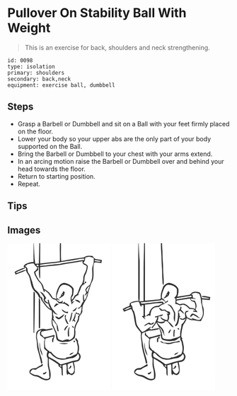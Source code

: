 # Pullover On Stability Ball With Weight
> This is an exercise for back, shoulders and neck strengthening.

``` 
id: 0098 
type: isolation 
primary: shoulders 
secondary: back,neck 
equipment: exercise ball, dumbbell 
``` 

## Steps

 - Grasp a Barbell or Dumbbell and sit on a Ball with your feet firmly placed on the floor.
 - Lower your body so your upper abs are the only part of your body supported on the Ball.
 - Bring the Barbell or Dumbbell to your chest with your arms extend.
 - In an arcing motion raise the Barbell or Dumbbell over and behind your head towards the floor.
 - Return to starting position.
 - Repeat.

## Tips


## Images

<svg width="175pt" height="250pt" viewBox="0 0 175 250" xmlns="http://www.w3.org/2000/svg">
  <g fill="#FFF">
    <path d="M0 0h44.37c-.04 10.62-.31 21.23-.04 31.85-5.1.28-10.03 1.58-14.48 4.11l-3.13 3.94 1.07-.59c.26 1.01.52 2.02.8 3.04-2.32-.51-4.43.92-6.49 1.73-3.31 1.62-6.99 2.56-9.95 4.83.5 1.52 1.15 2.98 1.77 4.46 5.82-2.33 11.86-4.17 17.38-7.18.74 2.28 1.84 4.41 3.31 6.31 5.65 8.16 3.6 19.23 9.65 27.16 2.1 3.23 6 4.93 7.48 8.61 1.18 1.94 1.58 4.88 4.51 4.99-.11-5.15-3.67-9.74-7.68-12.74-4.97-4.12-5.06-11.09-7.18-16.73-1.81-4.24-2.37-9.1-5.42-12.73-2.26-2.38-1.23-5.87-2.36-8.7-1.05-1.37-2.42-2.45-3.65-3.64 1.01-.6 2.03-1.19 3.05-1.77.36-.31 1.06-.94 1.42-1.26 3.37-.28 6.77-2.02 10.13-1.28 1.64 2.44 3.23 4.99 5.93 6.4.42 3.82-2.87 5.77-5.37 7.9.49 5.36 3.89 9.56 6.32 14.13 1.97 2.9 5.09 4.97 6.43 8.32 1.5 3.77 2.39 7.77 3.87 11.55l1.86-.08-1.02-2.67c3.09 1.96 6.22 4.05 8.25 7.18 2.5 3.14 4.19 7.62 8.57 8.49 3.59.94 5.81 3.99 7.91 6.8 4.55-.19 9.77-.55 13.3 2.92 1.01.75 3.77 3.49 3.86.53-1.55-2.52-4.27-3.79-6.99-4.6l.2-1.97c-1.47.91-2.95 1.8-4.44 2.66.15-1.2.46-3.62.61-4.82-.62.75-1.24 1.52-1.84 2.28-1.41.23-2.82.46-4.22.71-1.24-1.24-2.42-2.67-4.13-3.26.4-.4.8-.79 1.2-1.18 1.23.55 3.69 1.64 4.91 2.19-1.93-1.83-4.07-3.41-6.27-4.89.06-1.63.14-3.26.23-4.89 2.82-5.89 3.19-14.24 9.85-17.31 5.23-.79 10.87 1.31 14.59 5.06 2.29 2.07 1.47 5.49 1.58 8.23.24 3.57-2.72 6.34-2.54 9.88-.46 3.6 2 6.77 1.31 10.38 1.71-2.1 3.56-4.08 5.31-6.15-1.43.63-2.86 1.26-4.3 1.88.8-2.99 3.61-4.75 4.96-7.46 1.14-2.49 3.73-3.58 6.04-4.7-.5-2.43 1.13-4.39 2.07-6.46 1.25-2.53 1.79-5.35 3.08-7.87 1.29-2.34 3.81-3.54 6.02-4.83-.78-.43-1.57-.85-2.35-1.27 1.95-3.86.75-8.36 2.26-12.34 2.88-4.91 4.24-10.65 4.78-16.27-1.45-2.97-5-3.73-7.53-5.5 2.09-2.53 3.42-5.52 3-8.88 2.38-.56 4.74-1.33 7.2-1.4 2.47.3 4.77 1.37 7.16 2 .54 4.54.17 9.16-1.48 13.45-2.25 5.62-.12 11.62-.81 17.43-.26 5.43-2.09 10.62-4.6 15.4-3.5 1.75-6.5 4.62-7.19 8.63.62 1.16 1.53 2.23 1.63 3.6-.81 2.11-2.07 3.99-3.12 5.98 1.8-1.03 3.29-2.47 4.66-4 .4.02 1.21.05 1.61.07.68-5.09 2.95-9.74 4.24-14.66.86-3.09 2.9-5.68 3.81-8.75 2.64-9.56-.79-19.6 2.19-29.08 3.88-1.29 8.14.59 12.19.52.32-1.65.65-3.3.97-4.95-3.09-.72-6.24-1.1-9.37-1.6-3.26-.13-4.69-3.46-6.82-5.41-4.86-.62-10.44-.86-14.43 2.48-12.86 1.74-25.66 3.87-38.43 6.21-1-10.1-.13-20.28-.46-30.42H175v250H0V0m130.84 66.52c.23.83.75 1.38 1.58 1.64 3.02-1.39-.3-4.93-1.58-1.64M55 82.46c2.91 3.15 5.59 6.46 7.35 10.44-3.33 4.41 2.66 9.93 7.12 9.73.63 3.27 2.02 6.3 3.59 9.21-5.6-2.97-8.37-8.79-12.29-13.45-1.95-2.19-.84-6.64-4.27-7.43-.82 3.25 1.36 5.9 2.98 8.47 3.93 5.1 7.38 11.03 13.36 14.01 1 .75 2.87 1.12 2.65 2.73-.01 4.03.66 8.09-.14 12.09-.74 3.93-.58 8.02.51 11.87 2.25 3.66 3.39 7.82 5.4 11.6 1.86 4.16.31 9.19 2.95 13.04 4.11 3.32 9.71 3.87 14.72 2.71 5.9 1.22 11.13-2.71 15.33-6.37.85-4.68 1.58-9.5.57-14.23.67-4.64 2.26-9.08 4.95-12.94 2.11-2.87 1.55-6.58 2.53-9.77 1.97-2.46 4.12-4.89 4.87-8.05-.51-3.02.14-6.06.4-9.07 2.69-7.25 8.41-13.35 9.1-21.32-2.24.89-1.87 3.48-2.62 5.32-.53 2.41-2.01 4.4-3.81 6.03-.55-3.46-.62-6.97-.82-10.46-.24.24-.73.72-.97.97-.79 3.87-.22 7.93.26 11.82-3.91 2.9-3.33 10.43-9.36 10.6.07.36.21 1.08.27 1.43 1.12-.24 2.24-.5 3.36-.76.19-.41.57-1.24.75-1.66l2.01-1.17c.04 4.78-.64 9.61-2.84 13.92-.58-.92-1.14-1.84-1.69-2.77-2.3 1.56-3.45-.55-4.69-2.15-.08.77-.23 2.32-.31 3.09-.35-.1-1.06-.31-1.41-.42-.68 5.16-2.79 9.88-5.56 14.22.94-.74 1.87-1.51 2.78-2.29.58.6 1.16 1.22 1.72 1.84.48-.03 1.43-.08 1.91-.11-.71-1.14-1.42-2.27-2.14-3.4 1.97-2.84 2.23-6.35 2.18-9.69 1.24.26 3.73.77 4.98 1.03.53.33 1.06.65 1.6.98-.62.53-1.85 1.59-2.47 2.13.98 7.5-5.46 12.8-6.22 19.92-.9 4.22.21 8.59-.82 12.79-.53 3.92-4.25 6.44-7.63 7.84-3.59-2.79-7.63.05-11.35.94-2.49-.36-5.06-.95-7.2-2.31-2.67-4.42-1.99-9.94-4.58-14.36-1.84-3.05-2.65-6.57-4.55-9.58-1.06-2.83-1.02-5.96-1.37-8.94 3.25 1.95 4.64 5.75 7.5 8.15-.15 3.61.56 7.15 1.35 10.66.53.17 1.57.51 2.09.68-.91-3.6-1.07-7.4-2.39-10.87-2.31-3.75-5.44-7.03-6.9-11.27.26-.71.53-1.41.78-2.11-.66-2.77-2.16-6.24-.62-8.86 1.38 2.08 2.97 4.72 5.95 3.46l-.35 1.29 1.25.04c.23-1.69-1.37-1.87-2.59-2.28-1.97-3.45-5.15-5.99-7.13-9.44-2.19-4.3-4.56-8.68-4.94-13.59-.47-.01-1.39-.02-1.86-.03.32 1.68.64 3.36.96 5.05-2.63-.79-4.46-2.77-5.86-5.01.78-1.1 1.55-2.19 2.32-3.3-2.61-4.26-5.22-9.65-10.65-10.64m40.07-1.25c-.64 2.68-2.65 4.6-4.25 6.73.03.51.08 1.52.11 2.03-1.36 1.16-2.72 2.32-4.01 3.55 2.78.52 4.66-1.98 6.93-3.08 2.63-1.15 2.49-4.31 3.42-6.6-.73-.89-1.46-1.76-2.2-2.63M44.3 82.62c-.15 23.12-.09 46.24-.01 69.37l1.08.76c.76-22.24 1.2-44.51 1.11-66.76.37-1.76-.61-2.81-2.18-3.37m8.9 16.39c.11 15.3-.09 30.61.1 45.92l1.99-.99c.52-14.29.03-28.62.23-42.92.15-2.97-.25-5.96-1.71-8.59-.59 2.14-.65 4.37-.61 6.58m61.46-3.17c1.36 3.08 5.17 3.37 7.47 5.52.64-.51 1.28-1.02 1.93-1.54l-2.56-1.12c-.28-.51-.85-1.51-1.13-2.01l-2.1.12c-1.19-.38-2.4-.7-3.61-.97m-35.29 13.15c2.34-2.26 5.24-3.68 7.9-5.48a9.096 9.096 0 0 1-4.48-1.25c-1.15 2.22-3.95 3.95-3.42 6.73m30.59 6.41c4.44 1.44 7-2.87 7.85-6.52-2.73 2.05-4.91 4.73-7.85 6.52m-18.15-2.86c1.98 3.98 6.37 6.74 10.84 6.48 0-.71-.01-2.14-.02-2.86-4.27 2.46-7.07-2.58-10.82-3.62m16.92 5.78c-.99 5.43-2.8 10.68-3.68 16.11 3.68-3.67 3.94-9.55 4.75-14.45.23-.43.7-1.3.94-1.73-.5.01-1.51.05-2.01.07m-21.68 8.71c-1.79-1.3-3.63-2.73-6.01-2.41 1.51 2.62 4 4.92 7.25 4.66 3.42-2.21 7.11-4.81 8.26-8.94-3.19 2.2-6.21 4.64-9.5 6.69m10.46-4.52c-.65 5.3.83 10.62 4.12 14.82.58.11 1.73.35 2.3.46-1.94-3.49-3.37-7.24-5.43-10.67.33-1.62.67-3.25.99-4.87-.49.06-1.48.2-1.98.26m-.71 23.29c-.05.83-.78 3.54 1.13 2.31 1.46-2.92 3.34-5.58 5.28-8.21-3.07.55-5.05 3.32-6.41 5.9m12.39-5.57c.78 1.69 1.36 4.42 3.89 3.32-1.02-1.42-2.24-2.69-3.89-3.32m-4.47 2.8c-3 4.69-2.53 10.32-1.9 15.59.42.03 1.27.1 1.69.14.71-5.18-1.42-10.56 1.3-15.43-.27-.08-.82-.23-1.09-.3m-38.88 3.66c-5.49-2.18-12.95-1.07-16.36 4.18-1.17 3.13-.72 6.62-.97 9.9 1.79 6.01 1.46 12.35 2.22 18.53 2.65 8.39 4.79 17 6.56 25.65.54-.32 1.62-.95 2.16-1.27-.8-2.7-.99-5.52-1.71-8.23-4.18-10.33-5.41-21.45-7.17-32.37-1.18-4.26-.78-9.05 1.94-12.66 1.23-1.84 3.69-1.88 5.57-2.6-2.69 2.11-3.44 5.52-2.42 8.72 2.48 2.6 6.41 3.79 7.82 7.36-2.74 4.45-.28 10.01-1.3 14.92 1.5 2.13 3.64 3.63 5.76 5.09-.34 1.46-.74 2.9-1.2 4.33 0 2.5-.34 5.31 1.8 7.1.12 3.91-.13 7.83-.12 11.74.07 4.42 2.21 8.5 2.33 12.92.05 2.78.04 5.58.6 8.32-1.59 2.87-5.49 3.01-8.27 2.07-5.03-1.43-8.7-6.04-14.17-6.19-3.83-.28-7.26-2.06-10.28-4.32.95-2.21 2.44-4.12 4.58-5.28 1.63.26 3.26.46 4.89.65 2.87-2.69 6.38-4.44 10.02-5.82 2.38-.41 2.1-2.72 1.2-4.43-.93.87-1.84 1.78-2.72 2.71-2.86 1.24-5.63 2.72-8.07 4.67-3.07.19-6.55-.11-8.96 2.2-2.7 1.65-3.27 6.45-.12 7.94 3.12 2.62 7.05 3.8 11.01 4.43 5.38 2.03 10.21 6.77 16.34 6.17 2.33-.53 6.03-1.05 6.04-4.12 1.16-4.94.34-10.02-1.03-14.82-1.64-5.97-1.74-12.16-1.6-18.3 5.34 2.92 10.39 6.3 15.34 9.83 1.29.66 1.08 2.29 1.34 3.49 1.43 1.2 3.27 1.95 4.48 3.39.89 3.86.17 7.93 1.04 11.8.42.2 1.26.59 1.68.78-.33-5.76-.09-11.55-.71-17.29 1.76-1.23 4.05-1.43 6.08-2.03 2.5 5.5-.63 11.56 1.62 17.18.09 2.3 1.88-.26 2.08-.97 2.01.84 4.03 1.64 6.07 2.42 2.15-1.1 4.67-2.51 4.9-5.22.67-5.6.15-11.4-1.69-16.73 2.46-.68 4.97-1.13 7.42-1.84 2.77-1.43 4.04-4.7 4.39-7.63.19-2.93-1.98-5.11-3.74-7.15 1.3-5.46 1.57-11.38-.81-16.59.02-1.22.04-2.44.04-3.66-1.47-1.2-2.27-2.93-3.09-4.58-3.11 1.36-.42 4.32.86 6.06.08 3.72 2.03 7.13 1.9 10.87-.25 3.63-.18 7.55-2.42 10.63-2.98.82-5.65 2.42-8.41 3.76-2.59 1.32-5.56 1.23-8.36 1.72-.3.39-.88 1.18-1.18 1.57-5.28.86-10.84.3-15.7-1.98-3.36-2.77-7.25-5.25-9.42-9.15-.79.16-1.57.31-2.36.47-.12-.39-.36-1.17-.49-1.57-2.76-1.18-4.65-3.5-6.58-5.69-1.32-5.17-1.95-10.73.28-15.75 3.43-.82 6.79-1.88 10.21-2.76 1.31-.81 2.62.01 3.88.36-3.56 1.45-2.9 5.36-2.94 8.43.47 0 1.41 0 1.88.01-.47-4.21 2.11-7.65 2.29-11.78-5.87.44-11.26 3.28-17.13 3.64-1.8.46-2.42-1.58-3.14-2.73-.8-.54-1.6-1.07-2.4-1.59l-.21-3.51c.3-.48.91-1.46 1.21-1.95 6.07-1.2 12.2-2.05 18.23-3.45-.14-.47-.4-1.4-.53-1.86-3.43.63-6.85 1.26-10.28 1.86m46.48 19.59l-.04 1.75c3.1 2.48 2.83-4.8.04-1.75m-57.78 2.52c-.57 7.77.81 15.72 5.03 22.38-.22-4.62-2.44-8.75-3.83-13.06-.64-3.08-.23-6.3-1.2-9.32m32.73 1.66c5.2.66 10.56 1.99 15.72.05-5.12-1.07-10.52-.46-15.72-.05m18.04 19.74c2.72-.77 5.26-2.25 7.07-4.46-2.82.57-6.2 1.28-7.07 4.46m-41.88 30.14c-.71.07-2.13.2-2.84.26-.05.56-.13 1.66-.17 2.22 2.58.85 6.7-1.76 5.32-4.62-.78.7-1.55 1.42-2.31 2.14z"/>
    <path d="M44.79 0h9.37c-.34 11.57-.49 23.14-.89 34.71-2.03.09-4.06.18-6.09.22C45.35 23.39 45.32 11.65 44.79 0zM55.49 0h33.69c-.92 10.25.26 20.54-.27 30.79-11.08 1.61-22.27 2.26-33.36 3.68-.11-11.49-.01-22.98-.06-34.47zM117 27.93c4.5-.68 8.97-1.98 13.57-1.55l-.78 2.25c-8.05.51-15.89 2.57-23.88 3.63-5.61.99-11.35 1.35-16.83 2.95-11.32.71-22.52 2.75-33.84 3.47l.52-2.09c10.31-1.69 20.79-2.46 31.17-3.71 9.99-1.85 20.07-3.12 30.07-4.95zM148 30.57c.09-.49.27-1.45.36-1.93 3.51.83 7.43.32 10.57 2.38-3.59 1.15-7.33-.01-10.93-.45zM107 33.9c6.84-1.24 13.78-1.88 20.57-3.38-1.23 3.49 1.88 6.27 5 6.99 2.44.74 1.96 3.53 1.47 5.42-.6 6.05-5.7 10.79-5.29 17.07.23 3.53-1.14 6.89-2.66 10-4.57 4.37-4.97 11.01-7.81 16.39-1.45.91-2.98 1.74-4.26 2.9-1.63 2.34-2.06 5.96-5.28 6.77.02-.98.05-2.95.07-3.93.82-1 1.63-2.02 2.43-3.04.44-3.84 1.28-7.64 1.15-11.53-2.98-5.41-8.8-8.46-14.6-9.87-3.7-.59-7.46 1.5-9.62 4.44-4.47 7.27-7.29 16.25-4.69 24.7-.7-2.86-4.12-3.07-6.45-3.8-1.98-3.3-3.87-6.71-6.56-9.49-2.67-2.5-5.97-4.16-8.86-6.37-.31-5.97-4.59-10.37-8.44-14.46-1.86-4.52-5.58-8.36-5.77-13.47 1.59-1.37 3.36-2.5 5.01-3.8a88.5 88.5 0 0 1-.75-5.6c.42.47 1.25 1.41 1.66 1.88.41 6.44-.72 13.18 1.9 19.31.54-6.76.16-13.55.31-20.33 6.47-.93 12.99-1.44 19.49-2.13 10.77-.7 21.35-2.93 31.98-4.67zM49.48 37.02c2.27-2.06 5.47 2.07 1.66 2.1-1.28-.32-1.83-1.02-1.66-2.1zM30.2 44.14c-.19-.86-.56-2.57-.74-3.43l1.79 1.3c.13.88.4 2.63.54 3.5-3.95-.21-7.36 2.07-10.96 3.31-2.3.7-4.68 2.58-7.12 1.26 5.08-3.06 10.9-4.59 16.04-7.54l.45 1.6zM133.45 80.11c1.75-2.58 2.88-5.93 6.09-7.12-1.39 3.44-2.91 6.85-3.66 10.5-.43-1.4-1.43-2.4-2.43-3.38z"/>
    <path d="M92.29 87.16c2.79-1.97.32 3.45 0 0zM70.57 193.57c-1.7-1.82-1.92-6 .74-7.08 2.37.46 3.51 2.66 4.95 4.32 3.73 2.75 7.4 5.95 12.16 6.68 7.14 2.17 14.1-1.6 21.17-2.1 3.13-.14 5.42-2.44 7.93-4.01.66-1.09 1.33-2.18 2.02-3.25 4.13 3.22 2.33 10.88-3.15 11.05-8.94 1.35-17.26 5.12-26.09 6.87-6.01-4.97-12.77-9-19.73-12.48zM102.03 205.67c2.85-1.13 5.68-2.31 8.64-3.13 1.21 4.08 1.91 8.29 2.66 12.47-.19 3.12-2.51 8.21-6.41 6.48-2.76-1.75-4.42-4.87-4.98-8.04 3.16.88 6.98-1.29 6.37-4.86-.45-.07-1.34-.23-1.79-.31-.46 2.4-1.53 4.64-4.23 5.07-.19-2.56-.26-5.12-.26-7.68zM89 207.91c1.03-.97 3.37.3 2.6 1.69-.99.94-3.34-.37-2.6-1.69z"/>
  </g>
  <g fill="#333">
    <path d="M44.37 0h.42c.53 11.65.56 23.39 2.39 34.93 2.03-.04 4.06-.13 6.09-.22.4-11.57.55-23.14.89-34.71h1.33c.05 11.49-.05 22.98.06 34.47 11.09-1.42 22.28-2.07 33.36-3.68.53-10.25-.65-20.54.27-30.79h1.63c.33 10.14-.54 20.32.46 30.42 12.77-2.34 25.57-4.47 38.43-6.21 3.99-3.34 9.57-3.1 14.43-2.48 2.13 1.95 3.56 5.28 6.82 5.41 3.13.5 6.28.88 9.37 1.6-.32 1.65-.65 3.3-.97 4.95-4.05.07-8.31-1.81-12.19-.52-2.98 9.48.45 19.52-2.19 29.08-.91 3.07-2.95 5.66-3.81 8.75-1.29 4.92-3.56 9.57-4.24 14.66-.4-.02-1.21-.05-1.61-.07-1.37 1.53-2.86 2.97-4.66 4 1.05-1.99 2.31-3.87 3.12-5.98-.1-1.37-1.01-2.44-1.63-3.6.69-4.01 3.69-6.88 7.19-8.63 2.51-4.78 4.34-9.97 4.6-15.4.69-5.81-1.44-11.81.81-17.43 1.65-4.29 2.02-8.91 1.48-13.45-2.39-.63-4.69-1.7-7.16-2-2.46.07-4.82.84-7.2 1.4.42 3.36-.91 6.35-3 8.88 2.53 1.77 6.08 2.53 7.53 5.5-.54 5.62-1.9 11.36-4.78 16.27-1.51 3.98-.31 8.48-2.26 12.34.78.42 1.57.84 2.35 1.27-2.21 1.29-4.73 2.49-6.02 4.83-1.29 2.52-1.83 5.34-3.08 7.87-.94 2.07-2.57 4.03-2.07 6.46-2.31 1.12-4.9 2.21-6.04 4.7-1.35 2.71-4.16 4.47-4.96 7.46 1.44-.62 2.87-1.25 4.3-1.88-1.75 2.07-3.6 4.05-5.31 6.15.69-3.61-1.77-6.78-1.31-10.38-.18-3.54 2.78-6.31 2.54-9.88-.11-2.74.71-6.16-1.58-8.23-3.72-3.75-9.36-5.85-14.59-5.06-6.66 3.07-7.03 11.42-9.85 17.31-.09 1.63-.17 3.26-.23 4.89 2.2 1.48 4.34 3.06 6.27 4.89-1.22-.55-3.68-1.64-4.91-2.19-.4.39-.8.78-1.2 1.18 1.71.59 2.89 2.02 4.13 3.26 1.4-.25 2.81-.48 4.22-.71.6-.76 1.22-1.53 1.84-2.28-.15 1.2-.46 3.62-.61 4.82 1.49-.86 2.97-1.75 4.44-2.66l-.2 1.97c2.72.81 5.44 2.08 6.99 4.6-.09 2.96-2.85.22-3.86-.53-3.53-3.47-8.75-3.11-13.3-2.92-2.1-2.81-4.32-5.86-7.91-6.8-4.38-.87-6.07-5.35-8.57-8.49-2.03-3.13-5.16-5.22-8.25-7.18l1.02 2.67-1.86.08c-1.48-3.78-2.37-7.78-3.87-11.55-1.34-3.35-4.46-5.42-6.43-8.32-2.43-4.57-5.83-8.77-6.32-14.13 2.5-2.13 5.79-4.08 5.37-7.9-2.7-1.41-4.29-3.96-5.93-6.4-3.36-.74-6.76 1-10.13 1.28-.36.32-1.06.95-1.42 1.26-1.02.58-2.04 1.17-3.05 1.77 1.23 1.19 2.6 2.27 3.65 3.64 1.13 2.83.1 6.32 2.36 8.7 3.05 3.63 3.61 8.49 5.42 12.73 2.12 5.64 2.21 12.61 7.18 16.73 4.01 3 7.57 7.59 7.68 12.74-2.93-.11-3.33-3.05-4.51-4.99-1.48-3.68-5.38-5.38-7.48-8.61-6.05-7.93-4-19-9.65-27.16-1.47-1.9-2.57-4.03-3.31-6.31-5.52 3.01-11.56 4.85-17.38 7.18-.62-1.48-1.27-2.94-1.77-4.46 2.96-2.27 6.64-3.21 9.95-4.83 2.06-.81 4.17-2.24 6.49-1.73-.28-1.02-.54-2.03-.8-3.04l-1.07.59 3.13-3.94c4.45-2.53 9.38-3.83 14.48-4.11-.27-10.62 0-21.23.04-31.85M117 27.93c-10 1.83-20.08 3.1-30.07 4.95-10.38 1.25-20.86 2.02-31.17 3.71l-.52 2.09c11.32-.72 22.52-2.76 33.84-3.47 5.48-1.6 11.22-1.96 16.83-2.95 7.99-1.06 15.83-3.12 23.88-3.63l.78-2.25c-4.6-.43-9.07.87-13.57 1.55m31 2.64c3.6.44 7.34 1.6 10.93.45-3.14-2.06-7.06-1.55-10.57-2.38-.09.48-.27 1.44-.36 1.93m-41 3.33c-10.63 1.74-21.21 3.97-31.98 4.67-6.5.69-13.02 1.2-19.49 2.13-.15 6.78.23 13.57-.31 20.33-2.62-6.13-1.49-12.87-1.9-19.31-.41-.47-1.24-1.41-1.66-1.88.19 1.87.44 3.74.75 5.6-1.65 1.3-3.42 2.43-5.01 3.8.19 5.11 3.91 8.95 5.77 13.47 3.85 4.09 8.13 8.49 8.44 14.46 2.89 2.21 6.19 3.87 8.86 6.37 2.69 2.78 4.58 6.19 6.56 9.49 2.33.73 5.75.94 6.45 3.8-2.6-8.45.22-17.43 4.69-24.7 2.16-2.94 5.92-5.03 9.62-4.44 5.8 1.41 11.62 4.46 14.6 9.87.13 3.89-.71 7.69-1.15 11.53-.8 1.02-1.61 2.04-2.43 3.04-.02.98-.05 2.95-.07 3.93 3.22-.81 3.65-4.43 5.28-6.77 1.28-1.16 2.81-1.99 4.26-2.9 2.84-5.38 3.24-12.02 7.81-16.39 1.52-3.11 2.89-6.47 2.66-10-.41-6.28 4.69-11.02 5.29-17.07.49-1.89.97-4.68-1.47-5.42-3.12-.72-6.23-3.5-5-6.99-6.79 1.5-13.73 2.14-20.57 3.38m-57.52 3.12c-.17 1.08.38 1.78 1.66 2.1 3.81-.03.61-4.16-1.66-2.1M30.2 44.14l-.45-1.6c-5.14 2.95-10.96 4.48-16.04 7.54 2.44 1.32 4.82-.56 7.12-1.26 3.6-1.24 7.01-3.52 10.96-3.31-.14-.87-.41-2.62-.54-3.5l-1.79-1.3c.18.86.55 2.57.74 3.43m103.25 35.97c1 .98 2 1.98 2.43 3.38.75-3.65 2.27-7.06 3.66-10.5-3.21 1.19-4.34 4.54-6.09 7.12z"/>
    <path d="M130.84 66.52c1.28-3.29 4.6.25 1.58 1.64-.83-.26-1.35-.81-1.58-1.64zM55 82.46c5.43.99 8.04 6.38 10.65 10.64-.77 1.11-1.54 2.2-2.32 3.3 1.4 2.24 3.23 4.22 5.86 5.01-.32-1.69-.64-3.37-.96-5.05.47.01 1.39.02 1.86.03.38 4.91 2.75 9.29 4.94 13.59 1.98 3.45 5.16 5.99 7.13 9.44 1.22.41 2.82.59 2.59 2.28l-1.25-.04.35-1.29c-2.98 1.26-4.57-1.38-5.95-3.46-1.54 2.62-.04 6.09.62 8.86-.25.7-.52 1.4-.78 2.11 1.46 4.24 4.59 7.52 6.9 11.27 1.32 3.47 1.48 7.27 2.39 10.87-.52-.17-1.56-.51-2.09-.68-.79-3.51-1.5-7.05-1.35-10.66-2.86-2.4-4.25-6.2-7.5-8.15.35 2.98.31 6.11 1.37 8.94 1.9 3.01 2.71 6.53 4.55 9.58 2.59 4.42 1.91 9.94 4.58 14.36 2.14 1.36 4.71 1.95 7.2 2.31 3.72-.89 7.76-3.73 11.35-.94 3.38-1.4 7.1-3.92 7.63-7.84 1.03-4.2-.08-8.57.82-12.79.76-7.12 7.2-12.42 6.22-19.92.62-.54 1.85-1.6 2.47-2.13-.54-.33-1.07-.65-1.6-.98-1.25-.26-3.74-.77-4.98-1.03.05 3.34-.21 6.85-2.18 9.69.72 1.13 1.43 2.26 2.14 3.4-.48.03-1.43.08-1.91.11-.56-.62-1.14-1.24-1.72-1.84-.91.78-1.84 1.55-2.78 2.29 2.77-4.34 4.88-9.06 5.56-14.22.35.11 1.06.32 1.41.42.08-.77.23-2.32.31-3.09 1.24 1.6 2.39 3.71 4.69 2.15.55.93 1.11 1.85 1.69 2.77 2.2-4.31 2.88-9.14 2.84-13.92l-2.01 1.17a83.6 83.6 0 0 1-.75 1.66c-1.12.26-2.24.52-3.36.76-.06-.35-.2-1.07-.27-1.43 6.03-.17 5.45-7.7 9.36-10.6-.48-3.89-1.05-7.95-.26-11.82.24-.25.73-.73.97-.97.2 3.49.27 7 .82 10.46 1.8-1.63 3.28-3.62 3.81-6.03.75-1.84.38-4.43 2.62-5.32-.69 7.97-6.41 14.07-9.1 21.32-.26 3.01-.91 6.05-.4 9.07-.75 3.16-2.9 5.59-4.87 8.05-.98 3.19-.42 6.9-2.53 9.77-2.69 3.86-4.28 8.3-4.95 12.94 1.01 4.73.28 9.55-.57 14.23-4.2 3.66-9.43 7.59-15.33 6.37-5.01 1.16-10.61.61-14.72-2.71-2.64-3.85-1.09-8.88-2.95-13.04-2.01-3.78-3.15-7.94-5.4-11.6-1.09-3.85-1.25-7.94-.51-11.87.8-4 .13-8.06.14-12.09.22-1.61-1.65-1.98-2.65-2.73-5.98-2.98-9.43-8.91-13.36-14.01-1.62-2.57-3.8-5.22-2.98-8.47 3.43.79 2.32 5.24 4.27 7.43 3.92 4.66 6.69 10.48 12.29 13.45-1.57-2.91-2.96-5.94-3.59-9.21-4.46.2-10.45-5.32-7.12-9.73-1.76-3.98-4.44-7.29-7.35-10.44z"/>
    <path d="M95.07 81.21c.74.87 1.47 1.74 2.2 2.63-.93 2.29-.79 5.45-3.42 6.6-2.27 1.1-4.15 3.6-6.93 3.08 1.29-1.23 2.65-2.39 4.01-3.55-.03-.51-.08-1.52-.11-2.03 1.6-2.13 3.61-4.05 4.25-6.73m-2.78 5.95c.32 3.45 2.79-1.97 0 0zM44.3 82.62c1.57.56 2.55 1.61 2.18 3.37.09 22.25-.35 44.52-1.11 66.76l-1.08-.76c-.08-23.13-.14-46.25.01-69.37zM53.2 99.01c-.04-2.21.02-4.44.61-6.58 1.46 2.63 1.86 5.62 1.71 8.59-.2 14.3.29 28.63-.23 42.92l-1.99.99c-.19-15.31.01-30.62-.1-45.92zM114.66 95.84c1.21.27 2.42.59 3.61.97l2.1-.12c.28.5.85 1.5 1.13 2.01l2.56 1.12c-.65.52-1.29 1.03-1.93 1.54-2.3-2.15-6.11-2.44-7.47-5.52zM79.37 108.99c-.53-2.78 2.27-4.51 3.42-6.73 1.37.8 2.87 1.22 4.48 1.25-2.66 1.8-5.56 3.22-7.9 5.48zM109.96 115.4c2.94-1.79 5.12-4.47 7.85-6.52-.85 3.65-3.41 7.96-7.85 6.52zM91.81 112.54c3.75 1.04 6.55 6.08 10.82 3.62.01.72.02 2.15.02 2.86-4.47.26-8.86-2.5-10.84-6.48zM108.73 118.32c.5-.02 1.51-.06 2.01-.07-.24.43-.71 1.3-.94 1.73-.81 4.9-1.07 10.78-4.75 14.45.88-5.43 2.69-10.68 3.68-16.11zM87.05 127.03c3.29-2.05 6.31-4.49 9.5-6.69-1.15 4.13-4.84 6.73-8.26 8.94-3.25.26-5.74-2.04-7.25-4.66 2.38-.32 4.22 1.11 6.01 2.41zM97.51 122.51c.5-.06 1.49-.2 1.98-.26-.32 1.62-.66 3.25-.99 4.87 2.06 3.43 3.49 7.18 5.43 10.67-.57-.11-1.72-.35-2.3-.46-3.29-4.2-4.77-9.52-4.12-14.82zM96.8 145.8c1.36-2.58 3.34-5.35 6.41-5.9-1.94 2.63-3.82 5.29-5.28 8.21-1.91 1.23-1.18-1.48-1.13-2.31zM109.19 140.23c1.65.63 2.87 1.9 3.89 3.32-2.53 1.1-3.11-1.63-3.89-3.32zM104.72 143.03c.27.07.82.22 1.09.3-2.72 4.87-.59 10.25-1.3 15.43-.42-.04-1.27-.11-1.69-.14-.63-5.27-1.1-10.9 1.9-15.59z"/>
    <path d="M65.84 146.69c3.43-.6 6.85-1.23 10.28-1.86.13.46.39 1.39.53 1.86-6.03 1.4-12.16 2.25-18.23 3.45-.3.49-.91 1.47-1.21 1.95l.21 3.51c.8.52 1.6 1.05 2.4 1.59.72 1.15 1.34 3.19 3.14 2.73 5.87-.36 11.26-3.2 17.13-3.64-.18 4.13-2.76 7.57-2.29 11.78-.47-.01-1.41-.01-1.88-.01.04-3.07-.62-6.98 2.94-8.43-1.26-.35-2.57-1.17-3.88-.36-3.42.88-6.78 1.94-10.21 2.76-2.23 5.02-1.6 10.58-.28 15.75 1.93 2.19 3.82 4.51 6.58 5.69.13.4.37 1.18.49 1.57.79-.16 1.57-.31 2.36-.47 2.17 3.9 6.06 6.38 9.42 9.15 4.86 2.28 10.42 2.84 15.7 1.98.3-.39.88-1.18 1.18-1.57 2.8-.49 5.77-.4 8.36-1.72 2.76-1.34 5.43-2.94 8.41-3.76 2.24-3.08 2.17-7 2.42-10.63.13-3.74-1.82-7.15-1.9-10.87-1.28-1.74-3.97-4.7-.86-6.06.82 1.65 1.62 3.38 3.09 4.58 0 1.22-.02 2.44-.04 3.66 2.38 5.21 2.11 11.13.81 16.59 1.76 2.04 3.93 4.22 3.74 7.15-.35 2.93-1.62 6.2-4.39 7.63-2.45.71-4.96 1.16-7.42 1.84 1.84 5.33 2.36 11.13 1.69 16.73-.23 2.71-2.75 4.12-4.9 5.22-2.04-.78-4.06-1.58-6.07-2.42-.2.71-1.99 3.27-2.08.97-2.25-5.62.88-11.68-1.62-17.18-2.03.6-4.32.8-6.08 2.03.62 5.74.38 11.53.71 17.29-.42-.19-1.26-.58-1.68-.78-.87-3.87-.15-7.94-1.04-11.8-1.21-1.44-3.05-2.19-4.48-3.39-.26-1.2-.05-2.83-1.34-3.49-4.95-3.53-10-6.91-15.34-9.83-.14 6.14-.04 12.33 1.6 18.3 1.37 4.8 2.19 9.88 1.03 14.82-.01 3.07-3.71 3.59-6.04 4.12-6.13.6-10.96-4.14-16.34-6.17-3.96-.63-7.89-1.81-11.01-4.43-3.15-1.49-2.58-6.29.12-7.94 2.41-2.31 5.89-2.01 8.96-2.2 2.44-1.95 5.21-3.43 8.07-4.67.88-.93 1.79-1.84 2.72-2.71.9 1.71 1.18 4.02-1.2 4.43-3.64 1.38-7.15 3.13-10.02 5.82-1.63-.19-3.26-.39-4.89-.65-2.14 1.16-3.63 3.07-4.58 5.28 3.02 2.26 6.45 4.04 10.28 4.32 5.47.15 9.14 4.76 14.17 6.19 2.78.94 6.68.8 8.27-2.07-.56-2.74-.55-5.54-.6-8.32-.12-4.42-2.26-8.5-2.33-12.92-.01-3.91.24-7.83.12-11.74-2.14-1.79-1.8-4.6-1.8-7.1.46-1.43.86-2.87 1.2-4.33-2.12-1.46-4.26-2.96-5.76-5.09 1.02-4.91-1.44-10.47 1.3-14.92-1.41-3.57-5.34-4.76-7.82-7.36-1.02-3.2-.27-6.61 2.42-8.72-1.88.72-4.34.76-5.57 2.6-2.72 3.61-3.12 8.4-1.94 12.66 1.76 10.92 2.99 22.04 7.17 32.37.72 2.71.91 5.53 1.71 8.23-.54.32-1.62.95-2.16 1.27-1.77-8.65-3.91-17.26-6.56-25.65-.76-6.18-.43-12.52-2.22-18.53.25-3.28-.2-6.77.97-9.9 3.41-5.25 10.87-6.36 16.36-4.18m4.73 46.88c6.96 3.48 13.72 7.51 19.73 12.48 8.83-1.75 17.15-5.52 26.09-6.87 5.48-.17 7.28-7.83 3.15-11.05-.69 1.07-1.36 2.16-2.02 3.25-2.51 1.57-4.8 3.87-7.93 4.01-7.07.5-14.03 4.27-21.17 2.1-4.76-.73-8.43-3.93-12.16-6.68-1.44-1.66-2.58-3.86-4.95-4.32-2.66 1.08-2.44 5.26-.74 7.08m31.46 12.1c0 2.56.07 5.12.26 7.68 2.7-.43 3.77-2.67 4.23-5.07.45.08 1.34.24 1.79.31.61 3.57-3.21 5.74-6.37 4.86.56 3.17 2.22 6.29 4.98 8.04 3.9 1.73 6.22-3.36 6.41-6.48-.75-4.18-1.45-8.39-2.66-12.47-2.96.82-5.79 2-8.64 3.13M89 207.91c-.74 1.32 1.61 2.63 2.6 1.69.77-1.39-1.57-2.66-2.6-1.69z"/>
    <path d="M112.32 166.28c2.79-3.05 3.06 4.23-.04 1.75l.04-1.75zM54.54 168.8c.97 3.02.56 6.24 1.2 9.32 1.39 4.31 3.61 8.44 3.83 13.06-4.22-6.66-5.6-14.61-5.03-22.38zM87.27 170.46c5.2-.41 10.6-1.02 15.72.05-5.16 1.94-10.52.61-15.72-.05zM105.31 190.2c.87-3.18 4.25-3.89 7.07-4.46-1.81 2.21-4.35 3.69-7.07 4.46zM63.43 220.34c.76-.72 1.53-1.44 2.31-2.14 1.38 2.86-2.74 5.47-5.32 4.62.04-.56.12-1.66.17-2.22.71-.06 2.13-.19 2.84-.26z"/>
  </g>
</svg>

<svg width="175pt" height="250pt" viewBox="0 0 175 250" xmlns="http://www.w3.org/2000/svg">
  <g fill="#FFF">
    <path d="M0 0h44.35c-.46 29.33-.08 58.67-.24 88.01-.05 3.33.06 6.68.58 9.98-4.71-.03-9.56.8-13.64 3.23-2.02.97-1.38 3.52-1.76 5.29-3.88 1.68-7.8 3.27-11.51 5.3.74 1.52 1.48 3.05 2.24 4.57 4.01-1.49 7.98-3.12 12.08-4.38 5.07 7.1 4.66 16.18 6.66 24.33.87 6.71 6.82 10.8 10.17 16.24-.87 5.18-.01 10.3.79 15.41.07 12.74 5.44 24.53 7.56 36.94l2.23-1.27c-1.4-8.74-5.18-16.88-6.52-25.64-.82-5.7-1.8-11.37-2.74-17.04-.44-2.72-.36-5.59.9-8.09 3.87-1.71 7.83-3.29 11.91-4.43 5.05.63 9.94-1.11 14.89-1.78l1.81-1.69c1.37 3.34 2.38 6.82 3.07 10.37-6.73.96-13.05 3.83-19.81 4.54-1.71.38-2.35-1.8-3.41-2.72-.67-.54-1.34-1.07-2.01-1.6-.23-1.12-.7-3.37-.93-4.5-1.15 1.53-1.58 3.21-1.3 5.06 2.41 2.57 5.63 4.26 7.83 7.06-1.61 4.43-.93 9.2-.94 13.81-.34 3.46 3.29 5.08 5.47 7.01-.96 3.94-1.91 8.41.78 11.92.03 3.72-.2 7.44-.11 11.17.14 4.38 2.05 8.47 2.3 12.83.22 3.3.13 6.61.04 9.92-3.32 1.17-7.01 1.41-10.12-.5-3.75-1.94-7.16-4.84-11.54-5.18-3.95-.34-7.48-2.18-10.64-4.44 1.2-1.53 2.18-3.36 3.87-4.42 2.49-.55 5.4.32 7.52-1.44 3.14-2.29 6.72-3.83 10.32-5.24-.17-.87-.49-2.61-.65-3.48-3.66 3.03-7.9 5.25-12.19 7.25-4.71-.54-11.42 2.55-9.83 8.24 2.62 3.26 6.68 5.06 10.7 5.88 6.56 1.18 11.6 7.24 18.57 6.67 2.52-.4 6.11-1.28 6.3-4.38 1.16-5.63-.31-11.25-1.61-16.7-1.32-5.3-1.27-10.77-1.23-16.19 5.24 3.02 10.47 6.12 15.21 9.9 1.05.86 1.21 2.33 1.77 3.51 1.34 1.09 2.81 2.04 4.01 3.29 1.74 4.18-1.02 9.85 2.78 13.14.05-6.05.06-12.12-.56-18.14 2.05-.62 4.09-1.23 6.14-1.8 1.93 6.15-.7 12.74 2 18.8.41-.61 1.22-1.83 1.62-2.45 1.92.78 3.83 1.64 5.88 2.04 2.43-.15 4.58-2.31 5.04-4.67.97-5.75-.12-11.57-1.34-17.19 4.02-.76 9.39-1.16 10.7-5.92 2.09-3.79-.14-7.79-2.77-10.59.71-4.15 1.26-8.44.3-12.6-.84-3.27-.85-6.87-2.85-9.72.21-.35.65-1.06.86-1.41-.63-1.12-1.27-2.24-1.91-3.35-.06-6.4 1.56-12.63 3.03-18.81 2.13-4.24 5.85-7.77 6.12-12.82 2.7 1.63 5.42 3.68 8.73 3.68 5.3.05 10.43 1.66 15.74 1.54 1.36-4.17 4.5-7.81 4.52-12.35.09-2.33.15-4.66 0-6.98-.25-3.83-2.54-7.19-2.72-11.03-.16-2.19-.06-4.38-.05-6.57 4.31.58 8.63 1.02 12.97 1.28.32-1.67.64-3.33.94-5-4.65-.73-9.44-2.5-14.13-1.54-.03.25-.08.75-.11 1 4.17 1.39 8.91.68 12.74 3.11-4.33.36-8.62-.42-12.92-.85-.87-3.15-1.27-6.54-3.06-9.34-3.82-1.38-8.04-2.1-11.99-.81-2.85.57-3.65 4.48-6.7 4.61-6.59 1.08-13.22 1.98-19.81 3.12 1.65-4.38 2.59-9.15 1.68-13.81-2.65-5.3-8.57-8.12-14.08-9.49-4.71-1.07-8.39 2.64-11.38 5.68-2 6.17-4.87 12.29-4.15 18.96.65 1.93-1.57 3.39-3.24 3.2-7.91.67-15.78 1.68-23.68 2.36-.06-32.63.21-65.27-.14-97.9h27.25c-.31 9.87 1.07 19.67 1.04 29.53 0 6.83.97 13.62.96 20.45-.01 6.03.4 12.05.83 18.06-.12 1.32.63 2.35 1.55 3.19 1.09-9.04-.69-18.12-.68-27.19.11-8.71-1.13-17.37-1.04-26.08.09-6-.89-11.96-.81-17.96H175v250H0V0m59.64 191.32c-.18-6.12-4.29-11.27-4.31-17.4-.12-1.76-.38-3.51-.79-5.23-.64 7.85.72 15.97 5.1 22.63m3.91 28.66c-1.01.24-2 .53-2.99.85-.42 1.15-.19 2.5 1.41 2.2 2.29-.04 4.65-2.48 4.05-4.89-.83.61-1.65 1.22-2.47 1.84z"/>
    <path d="M44.81 0h9.24c-.1 16.36-1.08 32.7-.81 49.06-.19 16.46-.07 32.93-.1 49.39-2.32.18-4.63.34-6.95.46.57-5.97.34-11.96.37-17.95-.03-16.65.04-33.31-.03-49.97-.77-10.31-1.47-20.64-1.72-30.99z"/>
    <path d="M87.71 77.49c1.33-3.08 3.63-6.54 7.28-6.86 4.8.15 9.82 1.75 13.18 5.32 2.44 2.34 1.39 6.14 1.45 9.15.05 3.34-2.28 5.91-4.64 7.97.54.23 1.61.7 2.15.93.33 3.16.2 6.34-.2 9.48 2.97-.77 5.32 1.6 8.02 2.34 1.78-.28 3.49-.84 5.19-1.41 3.99.99 7.33 3.57 10.05 6.57 1.07 1.62 3.2.68 4.8 1.03 2.39.04 4.49 1.28 6.35 2.66l-3.96.04c0 .4.01 1.19.02 1.59 2.47.31 4.92.78 7.4 1.09-1.15-1.72-2.41-3.38-3.45-5.16 3.22-4.39 1.19-10.07-1.22-14.34-2.67-.72-6.67.03-7-3.85 2.97.04 5.91.55 8.86.89-1.33-.86-2.66-1.94-4.4-1.44-1.11-1.84-1.29-3.95-1.35-6.03l-2.35-.32c1.95-2 4.76-2.31 7.31-3.01 2.19.62 4.46 1 6.56 1.9 1.57 4.18 2.9 8.54 2.91 13.05-.03 2.33.74 4.54 1.47 6.72.35 6.23 3.16 12.68.58 18.79-1.35 2.37-2.51 5.99-5.76 6.04-4.53-.38-8.61-2.68-13.03-3.56.69.67 2.07 1.99 2.76 2.65-3.42-.54-6.85-1.72-9.64-3.81-1.05-2.46-2.6-5.41-1.72-8.09 1.66-.6 3.26-1.39 4.46-2.73-1.6.02-3.2.1-4.79.21-.61 1.25-1.28 2.46-2.01 3.65.47 2.36.98 4.75.81 7.18-1.28 1.31-3.11 1.88-4.69 2.74-1.36-1.12-2.99-1.49-4.73-1.25 2.51 3.76 8.21 3.51 10.68-.32-1.8 3.85-3.72 8.06-7.39 10.5-.26 6.14-2.96 11.98-2.37 18.19.38 1.3-.5 2.27-1.63 2.75-4.64 2.34-9.93 2.79-14.69 4.81-4.29.15-8.79-.11-12.78-1.8-1.68-1.76-1.24-4.62-1.81-6.86-.25-3.86-2.17-7.26-3.64-10.74-5.15.79-10.32 1.46-15.35 2.78-.19-.32-.56-.97-.74-1.3l-2.65 1.2c1.46-1.6 2.94-3.19 4.2-4.96-5.87 1.98-9.45 7.67-15.58 9.05-2.9-3.08-5.28-6.57-7.68-10.03-2.39-4.25-2.46-9.25-3.23-13.95-.49-3.78-1.76-7.39-2.63-11.08-1.92-1.9-2.66-4.37-2.9-6.99.1-2.74-4.29-4.3-1.99-6.97 4.33-.73 8.34-3.06 12.85-2.25 1.78 2.68 1.58 6.59 4.42 8.47.12-.75.37-2.25.49-3 1.08.14 2.17.28 3.25.4-.25 5.99.18 12-.22 17.98l-2.83.88 5.9 5.3-1.69-4.82c.67.2 1.99.61 2.66.82-1.07-1.76-1.57-3.65-1.5-5.67.02-5.19.01-10.37.07-15.56 9.45-.95 18.94-2.8 28.42-2.59.33.27.99.8 1.32 1.06-2.6.77-4.93 2.18-7.17 3.68-7.81-1.17-14.53 5.67-15.5 13.04-1.69 1.17-3.35 2.36-5.07 3.48.44.37.88.73 1.33 1.09 1.6-1.85 3.8-1.64 5.66-.41.91-4.34.63-9.72 4.61-12.62 2.74-2.7 6.82-2.49 10.36-2.87 3.01-3.3 7.6-4.09 11.11-6.64 1.28-.75 2.55-1.5 3.82-2.27-.04-.58-.13-1.76-.17-2.35a256.41 256.41 0 0 0-3.48 3.1c-.96-1.39-1.93-2.77-2.88-4.17-1.27-.94-2.88-1.55-3.75-2.93-.67-5.44 1.58-10.6 3.5-15.56m7.52 3.76c-1.43 2.97-3.93 5.4-4.66 8.7-1.27 1.25-2.54 2.5-3.72 3.83 2.98-.05 5.19-2.23 7.61-3.66 2.06-1.37 2.1-4.12 2.94-6.24-.72-.88-1.44-1.76-2.17-2.63m-1.67 23.13c1.1.65 2.24 1.22 3.39 1.78 3.47 3.2 5.76 7.45 7.54 11.76 1.04 4.51-1.2 9.26.7 13.69.31.83.61 1.67.93 2.51.48-4.73.88-9.49.81-14.24-.06-3.47-2.92-5.85-3.98-8.97-1.5-3.69-4.96-7.65-9.39-6.53m22.12 2.98c.42 3.36-1.39 6.14-4.04 7.98.14 6.52.05 13.18-2.04 19.43-.87 2.07-2.46 3.74-3.28 5.83.39.15 1.16.46 1.54.61 5.64-3.33 4.54-10.43 6.44-15.79l1.68.2-.1-.46c-2.33-1.26-1.74-4.19-2.22-6.36l-1.67-1.71c.76-.62 2.29-1.86 3.05-2.48 2.05 1.92 4.08 3.88 6.36 5.54-.03-3.24-3.03-5.08-4.99-7.24.81-1.96 2.1-4.62-.73-5.55m-36.57 2.88c1.09 1.71 2.3 3.39 3.81 4.77 1.93.03 3.83-.43 5.75-.5 2.44 1.76 5.67 3.03 6.92 5.94-.78-.23-2.34-.7-3.12-.94 1.94 3.51 2.41 7.64.84 11.39-4.45-.48-8.37-2.44-11.34-5.78.1 4.04 4.33 5.77 7.42 7.26-4.14 1.23-9.3 3.12-12.77-.65 1.41-2.13 1.85-4.62 1.73-7.13 2.75-.62 7.23.11 7.78-3.62-4.5 1.07-8.75 2.99-13.36 3.62-.05.43-.16 1.29-.21 1.72 1.44-.17 2.87-.34 4.31-.5-2.65 6.12-4.88 12.88-10.2 17.27.45.46.9.93 1.36 1.4 2.54-2.97 4.77-6.18 6.87-9.46 1.17 3.08 3.59 5.49 4.6 8.63.44.03 1.32.07 1.76.09 3.87 4.12 5.17 9.86 8.1 14.6-1.09-2.86-1.72-5.83-2.06-8.86-1.79-6.4-8.66-9.27-11.29-15.23 2.87 1.03 5.89 2.63 9.04 1.86 1.9-.6 4.49-1.15 4.6-3.63.74.04 2.22.11 2.96.14 4.61 2.62 5.98 9.36 11.62 10.63-2.22-4.01-5.27-7.82-9.28-10.12-.06-.39-.19-1.17-.25-1.55 2.1-2.65 2.19-5.94 1.38-9.08 2.7-.62 1.98-3.52 1.72-5.54-1.49-.64-3.1-.89-4.63-1.38-1.48-.76-2.56-2.19-4.16-2.72-1.37.08-2.73.22-4.09.42-1.8-1.21-3.37-3.47-5.81-3.05m53.08 15.65c1.83-1.05 3.2-2.68 4.76-4.07 3.18.95 5.87 2.93 8.55 4.81 1.37 1.16 3.17.31 4.71.09-.76-.05-2.28-.15-3.04-.19-2.71-3.23-6.51-5.45-10.44-6.81-2.76.4-4.53 3.52-4.54 6.17m-78.52 15.13c2.7-.76 5.07-2.27 7.39-3.8 3 2.4 8.47 1.6 9.92-2.05-1.55-1.12-3.25 1.31-4.82 1.7-1.4-.54-2.64-2.13-4.26-1.67-3.2 1.15-6 3.27-8.23 5.82m57.28 3.48c-.83 1.3 1.39 2.85 2.56 2.22.62-1.27-1.37-2.83-2.56-2.22m-15.77 8.64c3.21-.51 3.42-4.34 4.77-6.67-2.91.94-4.3 3.86-4.77 6.67m9.32-5.84c-.78 3.7-.84 7.48-.73 11.25.44.09 1.3.27 1.74.36-.11-3.86.08-7.72.94-11.49l-1.95-.12z"/>
    <path d="M92.33 87.09c2.97-1.62.05 3.42 0 0zM109.46 93.4c8.23-1.55 16.52-3.03 24.83-4.18l.4 2.36c-8.81.86-17.41 3.2-26.23 3.98l1-2.16zM109.43 97.52c7.44-1.2 14.87-2.38 22.33-3.4.72 1.32 1.46 2.62 2.19 3.93 1.89.76 3.84 1.41 5.64 2.4 1.37 3.54 2.42 7.57 1.04 11.29-2.77-1.08-5.7-1.87-8.7-1.63-2.68-2.73-5.53-5.49-9.13-6.95-2.65-1.11-5.43-.07-8.02.66-2.23-.88-4.36-1.99-6.28-3.44.24-.71.7-2.15.93-2.86zM82.44 97.16c.49-.54.99-1.06 1.5-1.59 1.31.96 2.75 1.74 4.25 2.35.77 1.12 1.69 2.21 1.82 3.63-.98.34-4.54 1.39-3.39-.78l.41-.62c-4.21-1.85-8.84.02-13.21.24-8.21.74-16.35 2.22-24.6 2.45-.3-.72-.6-1.44-.9-2.17 11.38-1.12 22.75-2.22 34.12-3.51zM19.7 113.22c4-1.92 8.02-5.05 12.65-4.7l.17.48c-4.01 1.9-8.2 4.88-12.82 4.22zM80.79 158.41c.33-.69.99-2.08 1.33-2.78.93 2.86.41 7.05 3.52 8.64 4.24 1.49 8.77 2.33 13.28 2.18 4.31-.12 9.48-.53 12.47-4.03 1.36-.85 2.72-1.68 4.12-2.46-.46 2.66-.01 5.26 1.87 7.27 1.53 6.94 3.56 14.77-.37 21.33-5.5 1.94-10.44 5.49-16.5 5.57-3.67 3.18-9.18 1.78-13.51.85-6.54-1.2-9.59-8.29-15.54-10.52-.11-.33-.33-.98-.44-1.3-1.07-.56-2.14-1.12-3.2-1.69-1.08-1.33-2.19-2.63-3.32-3.91-1.26-5.08-1.91-10.51.26-15.45 5.35-1.19 10.51-3.49 16.03-3.7m-4.83 3.58c0 2.02-.01 4.05-.01 6.08.51-.01 1.52-.02 2.03-.02.04-1.94.08-3.88.15-5.82.75-.25 2.26-.76 3.01-1.01-.43-.55-1.29-1.66-1.72-2.21-1.2.94-2.34 1.96-3.46 2.98m5.72 4.33c.86 4.29 5.86 2.99 8.98 4.3 4.78 2.1 10.12.49 14.77-1.23 3.05-.74 6.28-.53 9.3-1.55-.16-.55-.46-1.63-.62-2.17-4.44 2.07-9.43 2.04-14.12 3.22-4.22 1.23-8.61.34-12.9.23a19.732 19.732 0 0 0-5.41-2.8m23.52 24.02c2.79-.89 5.44-2.34 7.28-4.67-2.94.58-6.39 1.36-7.28 4.67z"/>
    <path d="M71.14 193.84c-2.29-1.46-2.54-6.14.16-7.27 2.52.54 3.63 3.03 5.38 4.62 3.53 2.69 7.12 5.61 11.65 6.35 6.92 2.03 13.72-1.3 20.55-2 4.6-.34 8.45-3.54 10.86-7.29 3.72 3.39 2.06 10.63-3.34 10.86-8.89 1.42-17.22 4.99-25.98 6.93a102.69 102.69 0 0 0-19.28-12.2zM101.99 205.8c2.9-1.24 5.81-2.52 8.94-3.06.61 4.43 2.02 8.77 2.27 13.23-.59 2.79-2.7 7.09-6.23 5.51-2.68-1.81-4.27-4.76-5.04-7.84 3.37.6 6.92-1.44 6.5-5.14-.51-.05-1.51-.14-2.02-.19-.37 2.4-1.63 4.38-4.08 5.14-.19-2.55-.29-5.1-.34-7.65zM89.15 207.99c.97-1.13 3.27.24 2.48 1.61-.94 1.1-3.23-.29-2.48-1.61z"/>
  </g>
  <g fill="#333">
    <path d="M44.35 0h.46c.25 10.35.95 20.68 1.72 30.99.07 16.66 0 33.32.03 49.97-.03 5.99.2 11.98-.37 17.95 2.32-.12 4.63-.28 6.95-.46.03-16.46-.09-32.93.1-49.39-.27-16.36.71-32.7.81-49.06h1.35c.35 32.63.08 65.27.14 97.9 7.9-.68 15.77-1.69 23.68-2.36 1.67.19 3.89-1.27 3.24-3.2-.72-6.67 2.15-12.79 4.15-18.96 2.99-3.04 6.67-6.75 11.38-5.68 5.51 1.37 11.43 4.19 14.08 9.49.91 4.66-.03 9.43-1.68 13.81 6.59-1.14 13.22-2.04 19.81-3.12 3.05-.13 3.85-4.04 6.7-4.61 3.95-1.29 8.17-.57 11.99.81 1.79 2.8 2.19 6.19 3.06 9.34 4.3.43 8.59 1.21 12.92.85-3.83-2.43-8.57-1.72-12.74-3.11.03-.25.08-.75.11-1 4.69-.96 9.48.81 14.13 1.54-.3 1.67-.62 3.33-.94 5-4.34-.26-8.66-.7-12.97-1.28-.01 2.19-.11 4.38.05 6.57.18 3.84 2.47 7.2 2.72 11.03.15 2.32.09 4.65 0 6.98-.02 4.54-3.16 8.18-4.52 12.35-5.31.12-10.44-1.49-15.74-1.54-3.31 0-6.03-2.05-8.73-3.68-.27 5.05-3.99 8.58-6.12 12.82-1.47 6.18-3.09 12.41-3.03 18.81.64 1.11 1.28 2.23 1.91 3.35-.21.35-.65 1.06-.86 1.41 2 2.85 2.01 6.45 2.85 9.72.96 4.16.41 8.45-.3 12.6 2.63 2.8 4.86 6.8 2.77 10.59-1.31 4.76-6.68 5.16-10.7 5.92 1.22 5.62 2.31 11.44 1.34 17.19-.46 2.36-2.61 4.52-5.04 4.67-2.05-.4-3.96-1.26-5.88-2.04-.4.62-1.21 1.84-1.62 2.45-2.7-6.06-.07-12.65-2-18.8-2.05.57-4.09 1.18-6.14 1.8.62 6.02.61 12.09.56 18.14-3.8-3.29-1.04-8.96-2.78-13.14-1.2-1.25-2.67-2.2-4.01-3.29-.56-1.18-.72-2.65-1.77-3.51-4.74-3.78-9.97-6.88-15.21-9.9-.04 5.42-.09 10.89 1.23 16.19 1.3 5.45 2.77 11.07 1.61 16.7-.19 3.1-3.78 3.98-6.3 4.38-6.97.57-12.01-5.49-18.57-6.67-4.02-.82-8.08-2.62-10.7-5.88-1.59-5.69 5.12-8.78 9.83-8.24 4.29-2 8.53-4.22 12.19-7.25.16.87.48 2.61.65 3.48-3.6 1.41-7.18 2.95-10.32 5.24-2.12 1.76-5.03.89-7.52 1.44-1.69 1.06-2.67 2.89-3.87 4.42 3.16 2.26 6.69 4.1 10.64 4.44 4.38.34 7.79 3.24 11.54 5.18 3.11 1.91 6.8 1.67 10.12.5.09-3.31.18-6.62-.04-9.92-.25-4.36-2.16-8.45-2.3-12.83-.09-3.73.14-7.45.11-11.17-2.69-3.51-1.74-7.98-.78-11.92-2.18-1.93-5.81-3.55-5.47-7.01.01-4.61-.67-9.38.94-13.81-2.2-2.8-5.42-4.49-7.83-7.06-.28-1.85.15-3.53 1.3-5.06.23 1.13.7 3.38.93 4.5.67.53 1.34 1.06 2.01 1.6 1.06.92 1.7 3.1 3.41 2.72 6.76-.71 13.08-3.58 19.81-4.54-.69-3.55-1.7-7.03-3.07-10.37l-1.81 1.69c-4.95.67-9.84 2.41-14.89 1.78-4.08 1.14-8.04 2.72-11.91 4.43-1.26 2.5-1.34 5.37-.9 8.09.94 5.67 1.92 11.34 2.74 17.04 1.34 8.76 5.12 16.9 6.52 25.64l-2.23 1.27c-2.12-12.41-7.49-24.2-7.56-36.94-.8-5.11-1.66-10.23-.79-15.41-3.35-5.44-9.3-9.53-10.17-16.24-2-8.15-1.59-17.23-6.66-24.33-4.1 1.26-8.07 2.89-12.08 4.38-.76-1.52-1.5-3.05-2.24-4.57 3.71-2.03 7.63-3.62 11.51-5.3.38-1.77-.26-4.32 1.76-5.29 4.08-2.43 8.93-3.26 13.64-3.23-.52-3.3-.63-6.65-.58-9.98.16-29.34-.22-58.68.24-88.01m43.36 77.49c-1.92 4.96-4.17 10.12-3.5 15.56.87 1.38 2.48 1.99 3.75 2.93.95 1.4 1.92 2.78 2.88 4.17 1.15-1.04 2.31-2.08 3.48-3.1.04.59.13 1.77.17 2.35-1.27.77-2.54 1.52-3.82 2.27-3.51 2.55-8.1 3.34-11.11 6.64-3.54.38-7.62.17-10.36 2.87-3.98 2.9-3.7 8.28-4.61 12.62-1.86-1.23-4.06-1.44-5.66.41-.45-.36-.89-.72-1.33-1.09 1.72-1.12 3.38-2.31 5.07-3.48.97-7.37 7.69-14.21 15.5-13.04 2.24-1.5 4.57-2.91 7.17-3.68-.33-.26-.99-.79-1.32-1.06-9.48-.21-18.97 1.64-28.42 2.59-.06 5.19-.05 10.37-.07 15.56-.07 2.02.43 3.91 1.5 5.67-.67-.21-1.99-.62-2.66-.82l1.69 4.82-5.9-5.3 2.83-.88c.4-5.98-.03-11.99.22-17.98-1.08-.12-2.17-.26-3.25-.4-.12.75-.37 2.25-.49 3-2.84-1.88-2.64-5.79-4.42-8.47-4.51-.81-8.52 1.52-12.85 2.25-2.3 2.67 2.09 4.23 1.99 6.97.24 2.62.98 5.09 2.9 6.99.87 3.69 2.14 7.3 2.63 11.08.77 4.7.84 9.7 3.23 13.95 2.4 3.46 4.78 6.95 7.68 10.03 6.13-1.38 9.71-7.07 15.58-9.05-1.26 1.77-2.74 3.36-4.2 4.96l2.65-1.2c.18.33.55.98.74 1.3 5.03-1.32 10.2-1.99 15.35-2.78 1.47 3.48 3.39 6.88 3.64 10.74.57 2.24.13 5.1 1.81 6.86 3.99 1.69 8.49 1.95 12.78 1.8 4.76-2.02 10.05-2.47 14.69-4.81 1.13-.48 2.01-1.45 1.63-2.75-.59-6.21 2.11-12.05 2.37-18.19 3.67-2.44 5.59-6.65 7.39-10.5-2.47 3.83-8.17 4.08-10.68.32 1.74-.24 3.37.13 4.73 1.25 1.58-.86 3.41-1.43 4.69-2.74.17-2.43-.34-4.82-.81-7.18.73-1.19 1.4-2.4 2.01-3.65 1.59-.11 3.19-.19 4.79-.21-1.2 1.34-2.8 2.13-4.46 2.73-.88 2.68.67 5.63 1.72 8.09 2.79 2.09 6.22 3.27 9.64 3.81-.69-.66-2.07-1.98-2.76-2.65 4.42.88 8.5 3.18 13.03 3.56 3.25-.05 4.41-3.67 5.76-6.04 2.58-6.11-.23-12.56-.58-18.79-.73-2.18-1.5-4.39-1.47-6.72-.01-4.51-1.34-8.87-2.91-13.05-2.1-.9-4.37-1.28-6.56-1.9-2.55.7-5.36 1.01-7.31 3.01l2.35.32c.06 2.08.24 4.19 1.35 6.03 1.74-.5 3.07.58 4.4 1.44-2.95-.34-5.89-.85-8.86-.89.33 3.88 4.33 3.13 7 3.85 2.41 4.27 4.44 9.95 1.22 14.34 1.04 1.78 2.3 3.44 3.45 5.16-2.48-.31-4.93-.78-7.4-1.09-.01-.4-.02-1.19-.02-1.59l3.96-.04c-1.86-1.38-3.96-2.62-6.35-2.66-1.6-.35-3.73.59-4.8-1.03-2.72-3-6.06-5.58-10.05-6.57-1.7.57-3.41 1.13-5.19 1.41-2.7-.74-5.05-3.11-8.02-2.34.4-3.14.53-6.32.2-9.48-.54-.23-1.61-.7-2.15-.93 2.36-2.06 4.69-4.63 4.64-7.97-.06-3.01.99-6.81-1.45-9.15-3.36-3.57-8.38-5.17-13.18-5.32-3.65.32-5.95 3.78-7.28 6.86m21.75 15.91l-1 2.16c8.82-.78 17.42-3.12 26.23-3.98l-.4-2.36c-8.31 1.15-16.6 2.63-24.83 4.18m-.03 4.12c-.23.71-.69 2.15-.93 2.86 1.92 1.45 4.05 2.56 6.28 3.44 2.59-.73 5.37-1.77 8.02-.66 3.6 1.46 6.45 4.22 9.13 6.95 3-.24 5.93.55 8.7 1.63 1.38-3.72.33-7.75-1.04-11.29-1.8-.99-3.75-1.64-5.64-2.4-.73-1.31-1.47-2.61-2.19-3.93-7.46 1.02-14.89 2.2-22.33 3.4m-26.99-.36c-11.37 1.29-22.74 2.39-34.12 3.51.3.73.6 1.45.9 2.17 8.25-.23 16.39-1.71 24.6-2.45 4.37-.22 9-2.09 13.21-.24l-.41.62c-1.15 2.17 2.41 1.12 3.39.78-.13-1.42-1.05-2.51-1.82-3.63-1.5-.61-2.94-1.39-4.25-2.35-.51.53-1.01 1.05-1.5 1.59M19.7 113.22c4.62.66 8.81-2.32 12.82-4.22l-.17-.48c-4.63-.35-8.65 2.78-12.65 4.7m61.09 45.19c-5.52.21-10.68 2.51-16.03 3.7-2.17 4.94-1.52 10.37-.26 15.45 1.13 1.28 2.24 2.58 3.32 3.91 1.06.57 2.13 1.13 3.2 1.69.11.32.33.97.44 1.3 5.95 2.23 9 9.32 15.54 10.52 4.33.93 9.84 2.33 13.51-.85 6.06-.08 11-3.63 16.5-5.57 3.93-6.56 1.9-14.39.37-21.33-1.88-2.01-2.33-4.61-1.87-7.27-1.4.78-2.76 1.61-4.12 2.46-2.99 3.5-8.16 3.91-12.47 4.03-4.51.15-9.04-.69-13.28-2.18-3.11-1.59-2.59-5.78-3.52-8.64-.34.7-1 2.09-1.33 2.78m-9.65 35.43a102.69 102.69 0 0 1 19.28 12.2c8.76-1.94 17.09-5.51 25.98-6.93 5.4-.23 7.06-7.47 3.34-10.86-2.41 3.75-6.26 6.95-10.86 7.29-6.83.7-13.63 4.03-20.55 2-4.53-.74-8.12-3.66-11.65-6.35-1.75-1.59-2.86-4.08-5.38-4.62-2.7 1.13-2.45 5.81-.16 7.27m30.85 11.96c.05 2.55.15 5.1.34 7.65 2.45-.76 3.71-2.74 4.08-5.14.51.05 1.51.14 2.02.19.42 3.7-3.13 5.74-6.5 5.14.77 3.08 2.36 6.03 5.04 7.84 3.53 1.58 5.64-2.72 6.23-5.51-.25-4.46-1.66-8.8-2.27-13.23-3.13.54-6.04 1.82-8.94 3.06m-12.84 2.19c-.75 1.32 1.54 2.71 2.48 1.61.79-1.37-1.51-2.74-2.48-1.61z"/>
    <path d="M82.65 0h1.85c-.08 6 .9 11.96.81 17.96-.09 8.71 1.15 17.37 1.04 26.08-.01 9.07 1.77 18.15.68 27.19-.92-.84-1.67-1.87-1.55-3.19-.43-6.01-.84-12.03-.83-18.06.01-6.83-.96-13.62-.96-20.45.03-9.86-1.35-19.66-1.04-29.53zM95.23 81.25c.73.87 1.45 1.75 2.17 2.63-.84 2.12-.88 4.87-2.94 6.24-2.42 1.43-4.63 3.61-7.61 3.66 1.18-1.33 2.45-2.58 3.72-3.83.73-3.3 3.23-5.73 4.66-8.7m-2.9 5.84c.05 3.42 2.97-1.62 0 0zM93.56 104.38c4.43-1.12 7.89 2.84 9.39 6.53 1.06 3.12 3.92 5.5 3.98 8.97.07 4.75-.33 9.51-.81 14.24-.32-.84-.62-1.68-.93-2.51-1.9-4.43.34-9.18-.7-13.69-1.78-4.31-4.07-8.56-7.54-11.76-1.15-.56-2.29-1.13-3.39-1.78zM115.68 107.36c2.83.93 1.54 3.59.73 5.55 1.96 2.16 4.96 4 4.99 7.24-2.28-1.66-4.31-3.62-6.36-5.54-.76.62-2.29 1.86-3.05 2.48l1.67 1.71c.48 2.17-.11 5.1 2.22 6.36l.1.46-1.68-.2c-1.9 5.36-.8 12.46-6.44 15.79-.38-.15-1.15-.46-1.54-.61.82-2.09 2.41-3.76 3.28-5.83 2.09-6.25 2.18-12.91 2.04-19.43 2.65-1.84 4.46-4.62 4.04-7.98zM79.11 110.24c2.44-.42 4.01 1.84 5.81 3.05 1.36-.2 2.72-.34 4.09-.42 1.6.53 2.68 1.96 4.16 2.72 1.53.49 3.14.74 4.63 1.38.26 2.02.98 4.92-1.72 5.54.81 3.14.72 6.43-1.38 9.08.06.38.19 1.16.25 1.55 4.01 2.3 7.06 6.11 9.28 10.12-5.64-1.27-7.01-8.01-11.62-10.63-.74-.03-2.22-.1-2.96-.14-.11 2.48-2.7 3.03-4.6 3.63-3.15.77-6.17-.83-9.04-1.86 2.63 5.96 9.5 8.83 11.29 15.23.34 3.03.97 6 2.06 8.86-2.93-4.74-4.23-10.48-8.1-14.6-.44-.02-1.32-.06-1.76-.09-1.01-3.14-3.43-5.55-4.6-8.63-2.1 3.28-4.33 6.49-6.87 9.46-.46-.47-.91-.94-1.36-1.4 5.32-4.39 7.55-11.15 10.2-17.27-1.44.16-2.87.33-4.31.5.05-.43.16-1.29.21-1.72 4.61-.63 8.86-2.55 13.36-3.62-.55 3.73-5.03 3-7.78 3.62.12 2.51-.32 5-1.73 7.13 3.47 3.77 8.63 1.88 12.77.65-3.09-1.49-7.32-3.22-7.42-7.26 2.97 3.34 6.89 5.3 11.34 5.78 1.57-3.75 1.1-7.88-.84-11.39.78.24 2.34.71 3.12.94-1.25-2.91-4.48-4.18-6.92-5.94-1.92.07-3.82.53-5.75.5-1.51-1.38-2.72-3.06-3.81-4.77zM132.19 125.89c.01-2.65 1.78-5.77 4.54-6.17 3.93 1.36 7.73 3.58 10.44 6.81.76.04 2.28.14 3.04.19-1.54.22-3.34 1.07-4.71-.09-2.68-1.88-5.37-3.86-8.55-4.81-1.56 1.39-2.93 3.02-4.76 4.07z"/>
    <path d="M53.67 141.02c2.23-2.55 5.03-4.67 8.23-5.82 1.62-.46 2.86 1.13 4.26 1.67 1.57-.39 3.27-2.82 4.82-1.7-1.45 3.65-6.92 4.45-9.92 2.05-2.32 1.53-4.69 3.04-7.39 3.8zM110.95 144.5c1.19-.61 3.18.95 2.56 2.22-1.17.63-3.39-.92-2.56-2.22zM95.18 153.14c.47-2.81 1.86-5.73 4.77-6.67-1.35 2.33-1.56 6.16-4.77 6.67zM104.5 147.3l1.95.12c-.86 3.77-1.05 7.63-.94 11.49-.44-.09-1.3-.27-1.74-.36-.11-3.77-.05-7.55.73-11.25zM75.96 161.99c1.12-1.02 2.26-2.04 3.46-2.98.43.55 1.29 1.66 1.72 2.21-.75.25-2.26.76-3.01 1.01-.07 1.94-.11 3.88-.15 5.82-.51 0-1.52.01-2.03.02 0-2.03.01-4.06.01-6.08zM81.68 166.32c1.94.65 3.76 1.59 5.41 2.8 4.29.11 8.68 1 12.9-.23 4.69-1.18 9.68-1.15 14.12-3.22.16.54.46 1.62.62 2.17-3.02 1.02-6.25.81-9.3 1.55-4.65 1.72-9.99 3.33-14.77 1.23-3.12-1.31-8.12-.01-8.98-4.3zM59.64 191.32c-4.38-6.66-5.74-14.78-5.1-22.63.41 1.72.67 3.47.79 5.23.02 6.13 4.13 11.28 4.31 17.4zM105.2 190.34c.89-3.31 4.34-4.09 7.28-4.67-1.84 2.33-4.49 3.78-7.28 4.67zM63.55 219.98c.82-.62 1.64-1.23 2.47-1.84.6 2.41-1.76 4.85-4.05 4.89-1.6.3-1.83-1.05-1.41-2.2.99-.32 1.98-.61 2.99-.85z"/>
  </g>
</svg>
